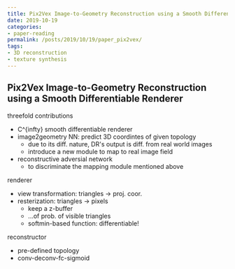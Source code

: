 ```yaml
---
title: Pix2Vex Image-to-Geometry Reconstruction using a Smooth Differentiable Renderer
date: 2019-10-19
categories:
- paper-reading
permalink: /posts/2019/10/19/paper_pix2vex/
tags:
- 3D reconstruction
- texture synthesis
---
```


## Pix2Vex Image-to-Geometry Reconstruction using a Smooth Differentiable Renderer

threefold contributions
- C^{infty} smooth differentiable renderer
- image2geometry NN: predict 3D coordintes of given topology
    - due to its diff. nature, DR's output is diff. from real world images
    - introduce a new module to map to real image field
- reconstructive adversial network
    - to discriminate the mapping module mentioned above

renderer
- view transformation: triangles -> proj. coor.
- resterization: triangles -> pixels
    - keep a z-buffer
    - ...of prob. of visible triangles
    - softmin-based function: differentiable!

reconstructor
- pre-defined topology
- conv-deconv-fc-sigmoid
